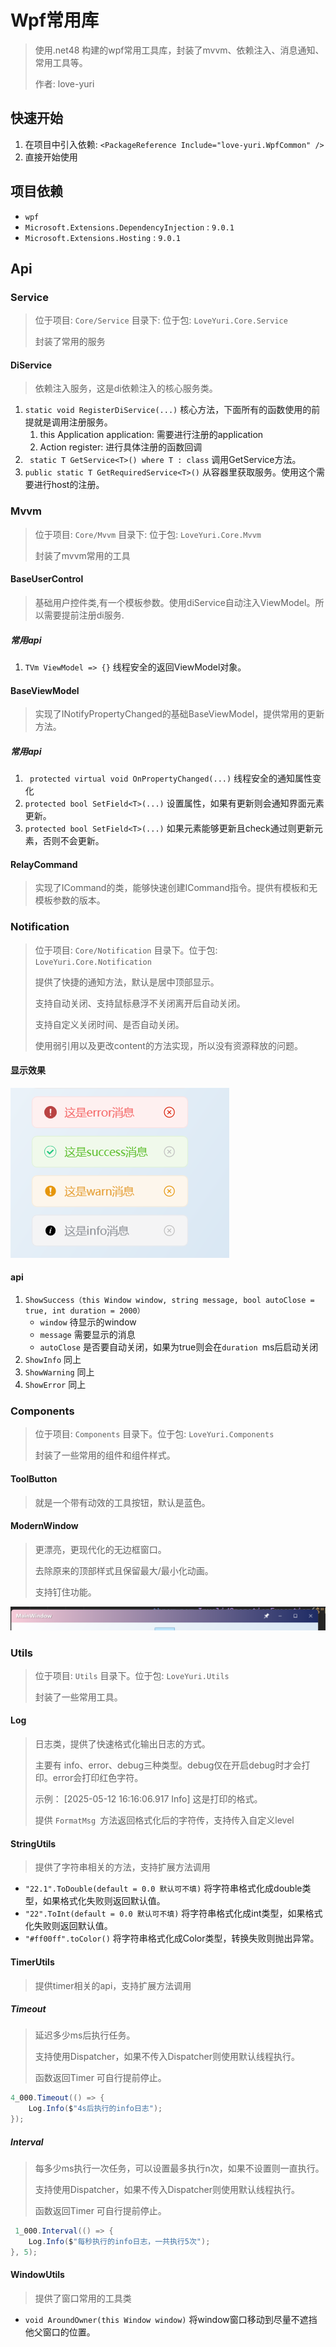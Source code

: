 # Wpf常用库

> 使用.net48 构建的wpf常用工具库，封装了mvvm、依赖注入、消息通知、常用工具等。
>
> 作者: love-yuri

## 快速开始

1. 在项目中引入依赖: `<PackageReference Include="love-yuri.WpfCommon" />`
3. 直接开始使用

## 项目依赖

- `wpf`
- `Microsoft.Extensions.DependencyInjection` :  `9.0.1`
- `Microsoft.Extensions.Hosting` : `9.0.1`

## Api

### Service

> 位于项目: `Core/Service` 目录下: 位于包: `LoveYuri.Core.Service`
>
> 封装了常用的服务

#### DiService

> 依赖注入服务，这是di依赖注入的核心服务类。

1. `static void RegisterDiService(...)` 核心方法，下面所有的函数使用的前提就是调用注册服务。 
   1. this Application application: 需要进行注册的application
   2. Action<IServiceCollection> register: 进行具体注册的函数回调
2. ` static T GetService<T>() where T : class` 调用GetService方法。
3. `public static T GetRequiredService<T>()` 从容器里获取服务。使用这个需要进行host的注册。

### Mvvm
> 位于项目: `Core/Mvvm` 目录下: 位于包: `LoveYuri.Core.Mvvm`
>
> 封装了mvvm常用的工具

#### BaseUserControl<TVM>

> 基础用户控件类,有一个模板参数。使用diService自动注入ViewModel。所以需要提前注册di服务.

##### 常用api

1. `TVm ViewModel => {}` 线程安全的返回ViewModel对象。

#### BaseViewModel

> 实现了INotifyPropertyChanged的基础BaseViewModel，提供常用的更新方法。

##### 常用api

1. ` protected virtual void OnPropertyChanged(...)` 线程安全的通知属性变化
2. `protected bool SetField<T>(...)` 设置属性，如果有更新则会通知界面元素更新。
3. `protected bool SetField<T>(...)` 如果元素能够更新且check通过则更新元素，否则不会更新。

#### RelayCommand

> 实现了ICommand的类，能够快速创建ICommand指令。提供有模板和无模板参数的版本。

### Notification

> 位于项目: `Core/Notification` 目录下。位于包: `LoveYuri.Core.Notification`
>
> 提供了快捷的通知方法，默认是居中顶部显示。
>
> 支持自动关闭、支持鼠标悬浮不关闭离开后自动关闭。
>
> 支持自定义关闭时间、是否自动关闭。
>
> 使用弱引用以及更改content的方法实现，所以没有资源释放的问题。

#### 显示效果

![image-20250512160344607](./README.assets/image-20250512160344607.png)

#### api

1. `ShowSuccess（this Window window, string message, bool autoClose = true, int duration = 2000）`
   - `window` 待显示的window
   - `message` 需要显示的消息
   - `autoClose` 是否要自动关闭，如果为true则会在`duration `ms后启动关闭
2. `ShowInfo` 同上
3. `ShowWarning` 同上
4. `ShowError` 同上

### Components

> 位于项目: `Components` 目录下。位于包: `LoveYuri.Components`
>
> 封装了一些常用的组件和组件样式。

#### ToolButton

> 就是一个带有动效的工具按钮，默认是蓝色。

#### **ModernWindow** 

> 更漂亮，更现代化的无边框窗口。
>
> 去除原来的顶部样式且保留最大/最小化动画。
>
> 支持钉住功能。

![image-20250512161002429](./README.assets/image-20250512161002429.png)

### Utils

> 位于项目: `Utils` 目录下。位于包: `LoveYuri.Utils`
>
> 封装了一些常用工具。

#### Log

> 日志类，提供了快速格式化输出日志的方式。
>
> 主要有 info、error、debug三种类型。debug仅在开启debug时才会打印。error会打印红色字符。
>
> 示例： [2025-05-12 16:16:06.917  Info] 这是打印的格式。
>
> 提供 `FormatMsg `方法返回格式化后的字符传，支持传入自定义level

#### StringUtils

> 提供了字符串相关的方法，支持扩展方法调用

- `"22.1".ToDouble(default = 0.0 默认可不填)` 将字符串格式化成double类型，如果格式化失败则返回默认值。
- `"22".ToInt(default = 0.0 默认可不填)` 将字符串格式化成int类型，如果格式化失败则返回默认值。
- `"#ff00ff".toColor()` 将字符串格式化成Color类型，转换失败则抛出异常。

#### TimerUtils

> 提供timer相关的api，支持扩展方法调用

##### Timeout

> 延迟多少ms后执行任务。
>
> 支持使用Dispatcher，如果不传入Dispatcher则使用默认线程执行。
>
> 函数返回Timer 可自行提前停止。

```csharp
4_000.Timeout(() => {
    Log.Info($"4s后执行的info日志");
});
```

##### Interval

> 每多少ms执行一次任务，可以设置最多执行n次，如果不设置则一直执行。
>
> 支持使用Dispatcher，如果不传入Dispatcher则使用默认线程执行。
>
> 函数返回Timer 可自行提前停止。

```csharp
 1_000.Interval(() => {
    Log.Info($"每秒执行的info日志，一共执行5次");
}, 5);
```

#### WindowUtils

> 提供了窗口常用的工具类

- `void AroundOwner(this Window window)` 将window窗口移动到尽量不遮挡他父窗口的位置。